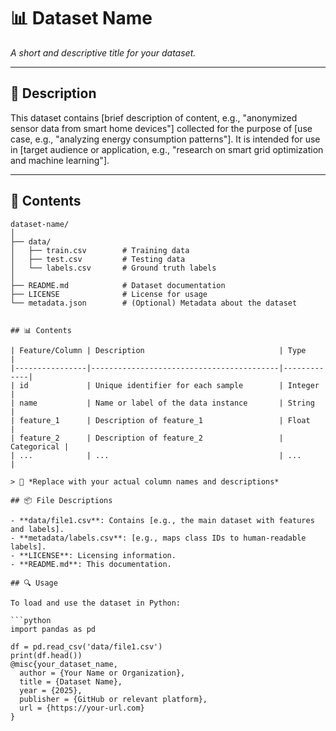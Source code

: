 # 📊 Dataset Name

_A short and descriptive title for your dataset._

---

## 📄 Description

This dataset contains [brief description of content, e.g., "anonymized sensor data from smart home devices"] collected for the purpose of [use case, e.g., "analyzing energy consumption patterns"]. It is intended for use in [target audience or application, e.g., "research on smart grid optimization and machine learning"].

---

## 📁 Contents

```text
dataset-name/
│
├── data/
│   ├── train.csv        # Training data
│   ├── test.csv         # Testing data
│   └── labels.csv       # Ground truth labels
│
├── README.md            # Dataset documentation
├── LICENSE              # License for usage
└── metadata.json        # (Optional) Metadata about the dataset


## 📊 Contents

| Feature/Column | Description                              | Type        |
|----------------|------------------------------------------|-------------|
| id             | Unique identifier for each sample        | Integer     |
| name           | Name or label of the data instance       | String      |
| feature_1      | Description of feature_1                 | Float       |
| feature_2      | Description of feature_2                 | Categorical |
| ...            | ...                                      | ...         |

> 📌 *Replace with your actual column names and descriptions*

## 📦 File Descriptions

- **data/file1.csv**: Contains [e.g., the main dataset with features and labels].
- **metadata/labels.csv**: [e.g., maps class IDs to human-readable labels].
- **LICENSE**: Licensing information.
- **README.md**: This documentation.

## 🔍 Usage

To load and use the dataset in Python:

```python
import pandas as pd

df = pd.read_csv('data/file1.csv')
print(df.head())
@misc{your_dataset_name,
  author = {Your Name or Organization},
  title = {Dataset Name},
  year = {2025},
  publisher = {GitHub or relevant platform},
  url = {https://your-url.com}
}
